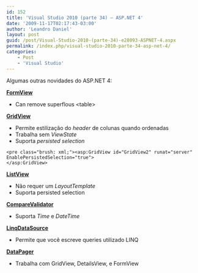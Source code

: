 ```yaml
---
id: 152
title: 'Visual Studio 2010 (parte 34) – ASP.NET 4'
date: '2009-11-17T02:17:43-03:00'
author: 'Leandro Daniel'
layout: post
guid: /post/Visual-Studio-2010-(parte-34)-e28093-ASPNET-4.aspx
permalink: /index.php/visual-studio-2010-parte-34-asp-net-4/
categories:
    - Post
    - 'Visual Studio'
---
```


Algumas outras novidades do ASP.NET 4:

<u>**FormView**</u>

- Can remove superflous &lt;table&gt;

<u></u>

<u>**GridView**</u>

- Permite estilização do *header* de colunas quando ordenadas
- Trabalha sem *ViewState*
- Suporta *persisted selection*

```
<pre class="brush: xml;"><asp:GridView id="GridView2" runat="server" EnablePersistedSelection="true"> 
</asp:GridView> 
```

<u>**ListView**</u>

- Não requer um *LayoutTemplate*
- Suporta persisted selection

**<u>CompareValidator</u><u> </u>**

- Suporta *Time* e *DateTime*

**<u>LinqDataSource</u><u> </u>**

- Permite que você escreve queries utilizado LINQ

**<u>DataPager</u><u> </u>**

- Trabalha com GridView, DetailsView, e FormView